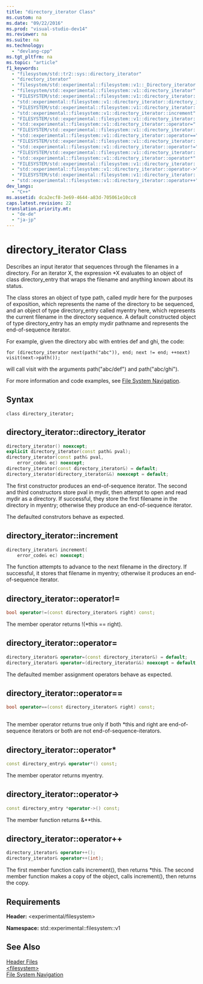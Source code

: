 ```yaml
---
title: "directory_iterator Class"
ms.custom: na
ms.date: "09/22/2016"
ms.prod: "visual-studio-dev14"
ms.reviewer: na
ms.suite: na
ms.technology: 
  - "devlang-cpp"
ms.tgt_pltfrm: na
ms.topic: "article"
f1_keywords: 
  - "filesystem/std::tr2::sys::directory_iterator"
  - "directory_iterator"
  - "filesystem/std::experimental::filesystem::v1::_Directory_iterator::_Directory_iterator"
  - "filesystem/std::experimental::filesystem::v1::directory_iterator"
  - "FILESYSTEM/std::experimental::filesystem::v1::directory_iterator::directory_iterator"
  - "std::experimental::filesystem::v1::directory_iterator::directory_iterator"
  - "FILESYSTEM/std::experimental::filesystem::v1::directory_iterator::increment"
  - "std::experimental::filesystem::v1::directory_iterator::increment"
  - "FILESYSTEM/std::experimental::filesystem::v1::directory_iterator::operator="
  - "std::experimental::filesystem::v1::directory_iterator::operator="
  - "FILESYSTEM/std::experimental::filesystem::v1::directory_iterator::operator=="
  - "std::experimental::filesystem::v1::directory_iterator::operator=="
  - "FILESYSTEM/std::experimental::filesystem::v1::directory_iterator::operator!="
  - "std::experimental::filesystem::v1::directory_iterator::operator!="
  - "FILESYSTEM/std::experimental::filesystem::v1::directory_iterator::operator*"
  - "std::experimental::filesystem::v1::directory_iterator::operator*"
  - "FILESYSTEM/std::experimental::filesystem::v1::directory_iterator::operator->"
  - "std::experimental::filesystem::v1::directory_iterator::operator->"
  - "FILESYSTEM/std::experimental::filesystem::v1::directory_iterator::operator++"
  - "std::experimental::filesystem::v1::directory_iterator::operator++"
dev_langs: 
  - "C++"
ms.assetid: dca2ecf8-3e69-4644-a83d-705061e10cc8
caps.latest.revision: 22
translation.priority.mt: 
  - "de-de"
  - "ja-jp"
---
```

# directory_iterator Class
Describes an input iterator that sequences through the filenames in a directory. For an iterator X, the expression *X evaluates to an object of class directory_entry that wraps the filename and anything known about its status.  
  
 The class stores an object of type path, called mydir here for the purposes of exposition, which represents the name of the directory to be sequenced, and an object of type directory_entry called myentry here, which represents the current filename in the directory sequence. A default constructed object of type directory_entry has an empty mydir pathname and represents the end-of-sequence iterator.  
  
 For example, given the directory abc with entries def and ghi, the code:  
  
 `for (directory_iterator next(path("abc")), end; next != end; ++next)     visit(next->path());`  
  
 will call visit with the arguments path("abc/def") and path("abc/ghi").  
  
 For more information and code examples, see [File System Navigation](../vs140/file-system-navigation.md).  
  
## Syntax  
  
```  
class directory_iterator;  
```  
  
## directory_iterator::directory_iterator  
  
```cpp  
directory_iterator() noexcept;  
explicit directory_iterator(const path& pval);  
directory_iterator(const path& pval,  
    error_code& ec) noexcept;  
directory_iterator(const directory_iterator&) = default;  
directory_iterator(directory_iterator&&) noexcept = default;  
```  
  
 The first constructor produces an end-of-sequence iterator. The second and third constructors store pval in mydir, then attempt to open and read mydir as a directory. If successful, they store the first filename in the directory in myentry; otherwise they produce an end-of-sequence iterator.  
  
 The defaulted construtors behave as expected.  
  
## directory_iterator::increment  
  
```cpp  
directory_iterator& increment(  
    error_code& ec) noexcept;  
```  
  
 The function attempts to advance to the next filename in the directory. If successful, it stores that filename in myentry; otherwise it produces an end-of-sequence iterator.  
  
## directory_iterator::operator!=  
  
```cpp  
bool operator!=(const directory_iterator& right) const;  
```  
  
 The member operator returns !(*this == right).  
  
## directory_iterator::operator=  
  
```cpp  
directory_iterator& operator=(const directory_iterator&) = default;  
directory_iterator& operator=(directory_iterator&&) noexcept = default;  
```  
  
 The defaulted member assignment operators behave as expected.  
  
## directory_iterator::operator==  
  
```cpp  
bool operator==(const directory_iterator& right) const;  
  
```  
  
 The member operator returns true only if both *this and right are end-of-sequence iterators or both are not end-of-sequence-iterators.  
  
## directory_iterator::operator*  
  
```cpp  
const directory_entry& operator*() const;  
```  
  
 The member operator returns myentry.  
  
## directory_iterator::operator->  
  
```cpp  
const directory_entry *operator->() const;  
```  
  
 The member function returns &**this.  
  
## directory_iterator::operator++  
  
```cpp  
directory_iterator& operator++();  
directory_iterator& operator++(int);  
```  
  
 The first member function calls increment(), then returns *this. The second member function makes a copy of the object, calls increment(), then returns the copy.  
  
## Requirements  
 **Header:** <experimental/filesystem>  
  
 **Namespace:** std::experimental::filesystem::v1  
  
## See Also  
 [Header Files](../vs140/c---standard-library-header-files.md)   
 [<filesystem\>](../vs140/-filesystem-.md)   
 [File System Navigation](../vs140/file-system-navigation.md)